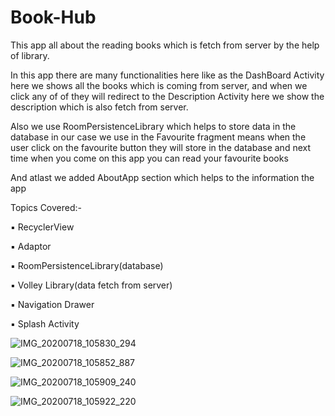 # Book-Hub

This app all about the reading books which is fetch from server by the help of library.

In this app there are many functionalities here like as the DashBoard Activity here we shows all the books which is coming from server, 
and when we click any of of they will redirect to the Description Activity here we show the description which is also fetch from server.

Also we use RoomPersistenceLibrary which helps to store data in the database in our case we use in the Favourite fragment means when the user click 
on the favourite button they will store in the database and next time when you come on this app you can read your favourite books

And atlast we added AboutApp section which helps to the information the app


Topics Covered:-

▪ RecyclerView

▪ Adaptor

▪ RoomPersistenceLibrary(database)

▪ Volley Library(data fetch from server)

▪ Navigation Drawer

▪ Splash Activity


![IMG_20200718_105830_294](https://user-images.githubusercontent.com/57999276/87907133-a5d4cc80-ca81-11ea-84b5-f47b83e7224f.jpg)


![IMG_20200718_105852_887](https://user-images.githubusercontent.com/57999276/87907137-a79e9000-ca81-11ea-812a-0d423d0dd2de.jpg)


![IMG_20200718_105909_240](https://user-images.githubusercontent.com/57999276/87907139-a79e9000-ca81-11ea-8c81-01edb5bc6d2d.jpg)


![IMG_20200718_105922_220](https://user-images.githubusercontent.com/57999276/87907140-a8372680-ca81-11ea-9fc7-d01e6c48592f.jpg)

